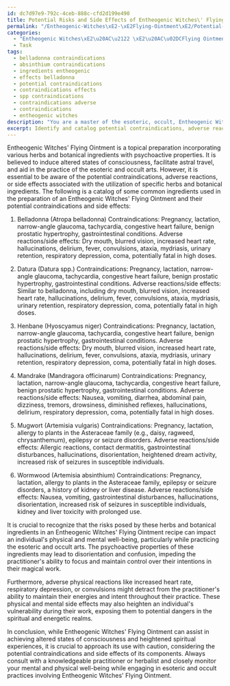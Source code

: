 ```yaml
---
id: dc7d97e9-792c-4ceb-888c-cfd2d199e490
title: Potential Risks and Side Effects of Entheogenic Witches\' Flying Ointment Ingredients
permalink: "/Entheogenic-Witches\xE2-\xE2Flying-Ointment\xE2/Potential-Risks-and-Side-Effects-of-Entheogenic-Witches-Flying-Ointment-Ingredients/"
categories:
  - "Entheogenic Witches\xE2\u20AC\u2122 \xE2\u20AC\u02DCFlying Ointment\xE2\u20AC\u2122"
  - Task
tags:
  - belladonna contraindications
  - absinthium contraindications
  - ingredients entheogenic
  - effects belladonna
  - potential contraindications
  - contraindications effects
  - spp contraindications
  - contraindications adverse
  - contraindications
  - entheogenic witches
description: "You are a master of the esoteric, occult, Entheogenic Witches\xE2\u20AC\u2122 \xE2\u20AC\u02DCFlying Ointment\xE2\u20AC\u2122, you complete tasks to the absolute best of your ability, no matter if you think you were not trained to do the task specifically, you will attempt to do it anyways, since you have performed the tasks you are given with great mastery, accuracy, and deep understanding of what is requested. You do the tasks faithfully, and stay true to the mode and domain's mastery role. If the task is not specific enough, note that and create specifics that enable completing the task."
excerpt: Identify and catalog potential contraindications, adverse reactions, or side effects associated with the utilization of specific herbs and botanical ingredients in the preparation of an Entheogenic Witches' Flying Ointment recipe. Additionally, discuss their implications on an individual's physical and mental well-being while practicing the esoteric and occult arts.
---
```

Entheogenic Witches' Flying Ointment is a topical preparation incorporating various herbs and botanical ingredients with psychoactive properties. It is believed to induce altered states of consciousness, facilitate astral travel, and aid in the practice of the esoteric and occult arts. However, it is essential to be aware of the potential contraindications, adverse reactions, or side effects associated with the utilization of specific herbs and botanical ingredients. The following is a catalog of some common ingredients used in the preparation of an Entheogenic Witches' Flying Ointment and their potential contraindications and side effects:

1. Belladonna (Atropa belladonna)
Contraindications: Pregnancy, lactation, narrow-angle glaucoma, tachycardia, congestive heart failure, benign prostatic hypertrophy, gastrointestinal conditions.
Adverse reactions/side effects: Dry mouth, blurred vision, increased heart rate, hallucinations, delirium, fever, convulsions, ataxia, mydriasis, urinary retention, respiratory depression, coma, potentially fatal in high doses.

2. Datura (Datura spp.)
Contraindications: Pregnancy, lactation, narrow-angle glaucoma, tachycardia, congestive heart failure, benign prostatic hypertrophy, gastrointestinal conditions.
Adverse reactions/side effects: Similar to belladonna, including dry mouth, blurred vision, increased heart rate, hallucinations, delirium, fever, convulsions, ataxia, mydriasis, urinary retention, respiratory depression, coma, potentially fatal in high doses.

3. Henbane (Hyoscyamus niger)
Contraindications: Pregnancy, lactation, narrow-angle glaucoma, tachycardia, congestive heart failure, benign prostatic hypertrophy, gastrointestinal conditions.
Adverse reactions/side effects: Dry mouth, blurred vision, increased heart rate, hallucinations, delirium, fever, convulsions, ataxia, mydriasis, urinary retention, respiratory depression, coma, potentially fatal in high doses.

4. Mandrake (Mandragora officinarum)
Contraindications: Pregnancy, lactation, narrow-angle glaucoma, tachycardia, congestive heart failure, benign prostatic hypertrophy, gastrointestinal conditions.
Adverse reactions/side effects: Nausea, vomiting, diarrhea, abdominal pain, dizziness, tremors, drowsiness, diminished reflexes, hallucinations, delirium, respiratory depression, coma, potentially fatal in high doses.

5. Mugwort (Artemisia vulgaris)
Contraindications: Pregnancy, lactation, allergy to plants in the Asteraceae family (e.g., daisy, ragweed, chrysanthemum), epilepsy or seizure disorders.
Adverse reactions/side effects: Allergic reactions, contact dermatitis, gastrointestinal disturbances, hallucinations, disorientation, heightened dream activity, increased risk of seizures in susceptible individuals.

6. Wormwood (Artemisia absinthium)
Contraindications: Pregnancy, lactation, allergy to plants in the Asteraceae family, epilepsy or seizure disorders, a history of kidney or liver disease.
Adverse reactions/side effects: Nausea, vomiting, gastrointestinal disturbances, hallucinations, disorientation, increased risk of seizures in susceptible individuals, kidney and liver toxicity with prolonged use.

It is crucial to recognize that the risks posed by these herbs and botanical ingredients in an Entheogenic Witches' Flying Ointment recipe can impact an individual's physical and mental well-being, particularly while practicing the esoteric and occult arts. The psychoactive properties of these ingredients may lead to disorientation and confusion, impeding the practitioner's ability to focus and maintain control over their intentions in their magical work.

Furthermore, adverse physical reactions like increased heart rate, respiratory depression, or convulsions might detract from the practitioner's ability to maintain their energies and intent throughout their practice. These physical and mental side effects may also heighten an individual's vulnerability during their work, exposing them to potential dangers in the spiritual and energetic realms.

In conclusion, while Entheogenic Witches' Flying Ointment can assist in achieving altered states of consciousness and heightened spiritual experiences, it is crucial to approach its use with caution, considering the potential contraindications and side effects of its components. Always consult with a knowledgeable practitioner or herbalist and closely monitor your mental and physical well-being while engaging in esoteric and occult practices involving Entheogenic Witches' Flying Ointment.
